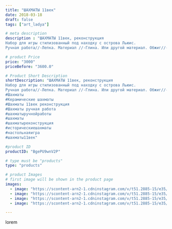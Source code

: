 ```yaml
---
title: "ШАХМАТЫ 11век"
date: 2018-03-18
draft: false
tags: ["art_ladya"]

# meta description
description : "ШАХМАТЫ 11век, реконструкция
Набор для игры стилизованный под находку с острова Льюис.
Ручная работа//-Лепка. Материал //-Глина. Или другой материал. Обжиг//-"

# product Price
price: "3000"
priceBefore: "3600.0"

# Product Short Description
shortDescription: "ШАХМАТЫ 11век, реконструкция
Набор для игры стилизованный под находку с острова Льюис.
Ручная работа//-Лепка. Материал //-Глина. Или другой материал. Обжиг//-(1100гр); молочение//-(после высокотемпературного обжига, запекание изделия искупанного предварительно в молоке). Доска для ШАХМАТ //- ручного изготовления. Материал //-Дуб, Бук, Красное дерево. Покрыто пчелиным воском.
#Шахматы
#Керамические шахматы
#Шахматы 11век реконструкция
#Шахматы ручная работа
#шахматыручнойработы 
#шахматы 
#шахматыреконструкция
#историческиешахматы
#настольнаяигра
#шахматы11век"

#product ID
productID: "BgePU9wnV2P"

# type must be "products"
type: "products"

# product Images
# first image will be shown in the product page
images:
  - image: "https://scontent-arn2-1.cdninstagram.com/v/t51.2885-15/e35/40202557_1148125778668039_6072256292439719936_n.jpg?se=8&tp=1&_nc_ht=scontent-arn2-1.cdninstagram.com&_nc_cat=107&_nc_ohc=EorDfRpsGnYAX9nh9zD&ccb=7-4&oh=fa1232fb6c1505398aac9f8d04b2870c&oe=608397E4&_nc_sid=83d603&ig_cache_key=MTczNzg5MjI2NjE4Nzc5MzQ2OQ%3D%3D.2-ccb7-4"
  - image: "https://scontent-arn2-1.cdninstagram.com/v/t51.2885-15/e35/39963639_1959173060770489_365125937315971072_n.jpg?se=8&tp=1&_nc_ht=scontent-arn2-1.cdninstagram.com&_nc_cat=101&_nc_ohc=3qRGSbk-EUEAX_3L6yT&ccb=7-4&oh=b4349acbe2e4b4e49a8c296c634e3ec8&oe=60850C11&_nc_sid=83d603&ig_cache_key=MTczNzg5MjI3NzI5NDMzNTM3NA%3D%3D.2-ccb7-4"
  - image: "https://scontent-arn2-1.cdninstagram.com/v/t51.2885-15/e35/39958954_255662035279678_8618924281218203648_n.jpg?se=7&tp=1&_nc_ht=scontent-arn2-1.cdninstagram.com&_nc_cat=110&_nc_ohc=QlSHIrIUAlMAX_DH0kU&ccb=7-4&oh=f294f184f9850382495adb012fe0c248&oe=6085E17F&_nc_sid=83d603&ig_cache_key=MTczNzg5MjI4OTc4NDg5Njk3Ng%3D%3D.2-ccb7-4"
  - image: "https://scontent-arn2-1.cdninstagram.com/v/t51.2885-15/e35/40057416_861155950746151_7133250859663622144_n.jpg?se=7&tp=1&_nc_ht=scontent-arn2-1.cdninstagram.com&_nc_cat=107&_nc_ohc=ibY6RnNxYmMAX_iamer&ccb=7-4&oh=e48b543f09a0a322b795ddb8ea22dd57&oe=608507D3&_nc_sid=83d603&ig_cache_key=MTczNzg5MjMwMDYzMTQ3NzUwNQ%3D%3D.2-ccb7-4"

---
```

lorem
